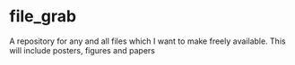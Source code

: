 # file_grab
A repository for any and all files which I want to make freely available. This will include posters, figures and papers

